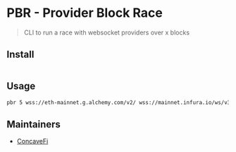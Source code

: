 # PBR - Provider Block Race

> CLI to run a race with websocket providers over x blocks

## Install

```sh
```

## Usage

```sh
pbr 5 wss://eth-mainnet.g.alchemy.com/v2/ wss://mainnet.infura.io/ws/v3/
```

## Maintainers

- [ConcaveFi][me]

[me]: https://github.com/ConcaveFi
